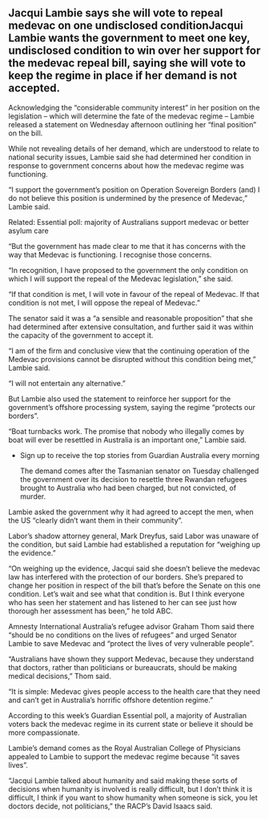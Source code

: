 ## Jacqui Lambie says she will vote to repeal medevac on one undisclosed conditionJacqui Lambie wants the government to meet one key, undisclosed condition to win over her support for the medevac repeal bill, saying she will vote to keep the regime in place if her demand is not accepted.

 Acknowledging the “considerable community interest” in her position on the legislation – which will determine the fate of the medevac regime – Lambie released a statement on Wednesday afternoon outlining her “final position” on the bill.

 While not revealing details of her demand, which are understood to relate to national security issues, Lambie said she had determined her condition in response to government concerns about how the medevac regime was functioning.

 “I support the government’s position on Operation Sovereign Borders (and) I do not believe this position is undermined by the presence of Medevac,” Lambie said.

   Related: Essential poll: majority of Australians support medevac or better asylum care 

  “But the government has made clear to me that it has concerns with the way that Medevac is functioning. I recognise those concerns.

 “In recognition, I have proposed to the government the only condition on which I will support the repeal of the Medevac legislation,” she said.

 “If that condition is met, I will vote in favour of the repeal of Medevac. If that condition is not met, I will oppose the repeal of Medevac.”

 The senator said it was a “a sensible and reasonable proposition” that she had determined after extensive consultation, and further said it was within the capacity of the government to accept it.

 “I am of the firm and conclusive view that the continuing operation of the Medevac provisions cannot be disrupted without this condition being met,” Lambie said.

 “I will not entertain any alternative.”

 But Lambie also used the statement to reinforce her support for the government’s offshore processing system, saying the regime “protects our borders”.

 “Boat turnbacks work. The promise that nobody who illegally comes by boat will ever be resettled in Australia is an important one,” Lambie said.

  * Sign up to receive the top stories from Guardian Australia every morning


     The demand comes after the Tasmanian senator on Tuesday challenged the government over its decision to resettle three Rwandan refugees brought to Australia who had been charged, but not convicted, of murder.

 Lambie asked the government why it had agreed to accept the men, when the US “clearly didn’t want them in their community”.

 Labor’s shadow attorney general, Mark Dreyfus, said Labor was unaware of the condition, but said Lambie had established a reputation for “weighing up the evidence.”

 “On weighing up the evidence, Jacqui said she doesn’t believe the medevac law has interfered with the protection of our borders. She’s prepared to change her position in respect of the bill that’s before the Senate on this one condition. Let’s wait and see what that condition is. But I think everyone who has seen her statement and has listened to her can see just how thorough her assessment has been,” he told ABC.

 Amnesty International Australia’s refugee advisor Graham Thom said there “should be no conditions on the lives of refugees” and urged Senator Lambie to save Medevac and “protect the lives of very vulnerable people”.

 “Australians have shown they support Medevac, because they understand that doctors, rather than politicians or bureaucrats, should be making medical decisions,” Thom said.

 “It is simple: Medevac gives people access to the health care that they need and can’t get in Australia’s horrific offshore detention regime.”

 According to this week’s Guardian Essential poll, a majority of Australian voters back the medevac regime in its current state or believe it should be more compassionate.

 Lambie’s demand comes as the Royal Australian College of Physicians appealed to Lambie to support the medevac regime because “it saves lives”.

 “Jacqui Lambie talked about humanity and said making these sorts of decisions when humanity is involved is really difficult, but I don’t think it is difficult, I think if you want to show humanity when someone is sick, you let doctors decide, not politicians,” the RACP’s David Isaacs said.

